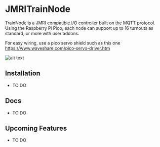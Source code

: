 # JMRITrainNode
TrainNode is a JMRI compatible I/O controller built on the MQTT protocol. Using the Raspberry Pi Pico, each node can support up to 16 turnouts as standard, or more with user addons.

For easy wiring, use a pico servo shield such as this one https://www.waveshare.com/pico-servo-driver.htm

![alt text](https://github.com/rewind2b4/JMRITrainNode/blob/master/MQTTDecoderExpansionBoard.png?raw=true)

## Installation
- TO DO

## Docs
- TO DO

## Upcoming Features
- TO DO
